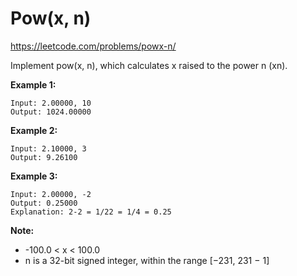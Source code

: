# Pow(x, n)
https://leetcode.com/problems/powx-n/

Implement pow(x, n), which calculates x raised to the power n (xn).

**Example 1:**

    Input: 2.00000, 10
    Output: 1024.00000

**Example 2:**

    Input: 2.10000, 3
    Output: 9.26100

**Example 3:**

    Input: 2.00000, -2
    Output: 0.25000
    Explanation: 2-2 = 1/22 = 1/4 = 0.25

**Note:**

- -100.0 < x < 100.0
- n is a 32-bit signed integer, within the range [−231, 231 − 1]
